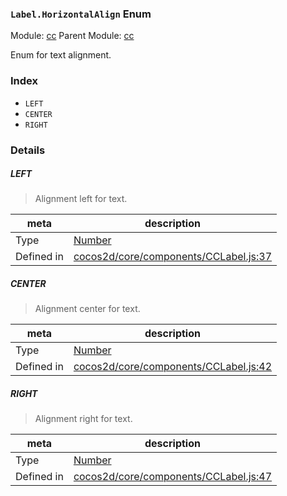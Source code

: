 ### `Label.HorizontalAlign` Enum



Module: [cc](../modules/cc.md)
Parent Module: [cc](../modules/cc.md)


Enum for text alignment.


### Index
  - `LEFT`
  - `CENTER`
  - `RIGHT`

### Details


##### LEFT

> Alignment left for text.

| meta | description |
|------|-------------|
| Type | <a href="https://developer.mozilla.org/en/JavaScript/Reference/Global_Objects/Number" class="crosslink external" target="_blank">Number</a> |
| Defined in | [cocos2d/core/components/CCLabel.js:37](https://github.com/cocos-creator/engine/blob/111da455d089e3000f670eed24ff5172a3488245/cocos2d/core/components/CCLabel.js#L37) |



##### CENTER

> Alignment center for text.

| meta | description |
|------|-------------|
| Type | <a href="https://developer.mozilla.org/en/JavaScript/Reference/Global_Objects/Number" class="crosslink external" target="_blank">Number</a> |
| Defined in | [cocos2d/core/components/CCLabel.js:42](https://github.com/cocos-creator/engine/blob/111da455d089e3000f670eed24ff5172a3488245/cocos2d/core/components/CCLabel.js#L42) |



##### RIGHT

> Alignment right for text.

| meta | description |
|------|-------------|
| Type | <a href="https://developer.mozilla.org/en/JavaScript/Reference/Global_Objects/Number" class="crosslink external" target="_blank">Number</a> |
| Defined in | [cocos2d/core/components/CCLabel.js:47](https://github.com/cocos-creator/engine/blob/111da455d089e3000f670eed24ff5172a3488245/cocos2d/core/components/CCLabel.js#L47) |


